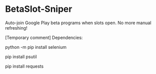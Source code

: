 # BetaSlot-Sniper
Auto-join Google Play beta programs when slots open. No more manual refreshing!

[Temporary comment]
Dependencies:

python -m pip install selenium

pip install psutil

pip install requests

